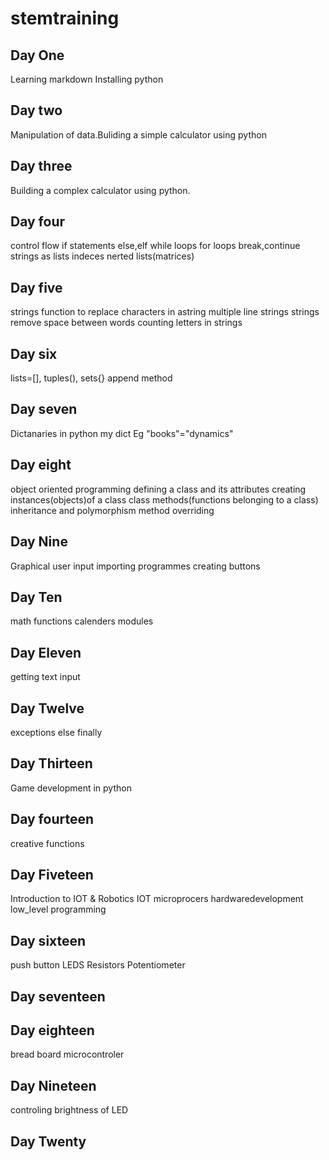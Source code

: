 # stemtraining
## Day One
Learning markdown Installing python
## Day two
 Manipulation of data.Buliding a simple calculator using python
## Day three
Building a complex calculator using python.
## Day four
control flow
if statements
else,elf
while loops
for loops
break,continue
strings as lists
indeces
nerted lists(matrices)

## Day five
strings function
to replace characters in astring
multiple line strings
strings remove
space between words
counting letters in strings


## Day six
lists=[],
tuples(),
sets{} 
append method


## Day seven
Dictanaries in python
my dict
Eg "books"="dynamics"

## Day eight
object oriented programming
defining a class and its attributes
creating instances(objects)of a class
class methods(functions belonging to a class)
inheritance and polymorphism
method overriding

 ## Day Nine
 Graphical user input
 importing programmes
 creating buttons
 
 ## Day Ten
 math functions
 calenders
 modules


## Day Eleven
getting text input
## Day Twelve
exceptions
else
finally

## Day Thirteen
Game development in python
## Day fourteen
creative  functions
## Day Fiveteen
Introduction to IOT & Robotics
IOT
microprocers
hardwaredevelopment
low_level programming
## Day sixteen
push button
LEDS
Resistors
Potentiometer
## Day seventeen
 ## Day eighteen
 bread
 board
 microcontroler
 ## Day Nineteen
 controling brightness of LED
 ## Day Twenty
